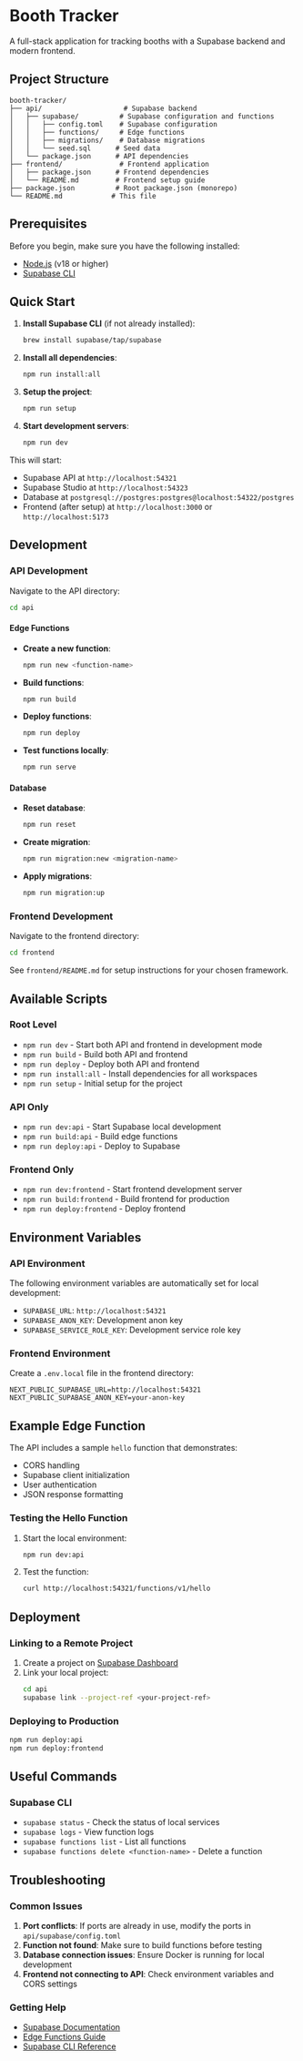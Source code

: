 # Booth Tracker

A full-stack application for tracking booths with a Supabase backend and modern frontend.

## Project Structure

```
booth-tracker/
├── api/                    # Supabase backend
│   ├── supabase/          # Supabase configuration and functions
│   │   ├── config.toml    # Supabase configuration
│   │   ├── functions/     # Edge functions
│   │   ├── migrations/    # Database migrations
│   │   └── seed.sql      # Seed data
│   └── package.json      # API dependencies
├── frontend/              # Frontend application
│   ├── package.json      # Frontend dependencies
│   └── README.md         # Frontend setup guide
├── package.json          # Root package.json (monorepo)
└── README.md            # This file
```

## Prerequisites

Before you begin, make sure you have the following installed:

- [Node.js](https://nodejs.org/) (v18 or higher)
- [Supabase CLI](https://supabase.com/docs/guides/cli)

## Quick Start

1. **Install Supabase CLI** (if not already installed):
   ```bash
   brew install supabase/tap/supabase
   ```

2. **Install all dependencies**:
   ```bash
   npm run install:all
   ```

3. **Setup the project**:
   ```bash
   npm run setup
   ```

4. **Start development servers**:
   ```bash
   npm run dev
   ```

This will start:
- Supabase API at `http://localhost:54321`
- Supabase Studio at `http://localhost:54323`
- Database at `postgresql://postgres:postgres@localhost:54322/postgres`
- Frontend (after setup) at `http://localhost:3000` or `http://localhost:5173`

## Development

### API Development

Navigate to the API directory:
```bash
cd api
```

#### Edge Functions

- **Create a new function**:
  ```bash
  npm run new <function-name>
  ```

- **Build functions**:
  ```bash
  npm run build
  ```

- **Deploy functions**:
  ```bash
  npm run deploy
  ```

- **Test functions locally**:
  ```bash
  npm run serve
  ```

#### Database

- **Reset database**:
  ```bash
  npm run reset
  ```

- **Create migration**:
  ```bash
  npm run migration:new <migration-name>
  ```

- **Apply migrations**:
  ```bash
  npm run migration:up
  ```

### Frontend Development

Navigate to the frontend directory:
```bash
cd frontend
```

See `frontend/README.md` for setup instructions for your chosen framework.

## Available Scripts

### Root Level
- `npm run dev` - Start both API and frontend in development mode
- `npm run build` - Build both API and frontend
- `npm run deploy` - Deploy both API and frontend
- `npm run install:all` - Install dependencies for all workspaces
- `npm run setup` - Initial setup for the project

### API Only
- `npm run dev:api` - Start Supabase local development
- `npm run build:api` - Build edge functions
- `npm run deploy:api` - Deploy to Supabase

### Frontend Only
- `npm run dev:frontend` - Start frontend development server
- `npm run build:frontend` - Build frontend for production
- `npm run deploy:frontend` - Deploy frontend

## Environment Variables

### API Environment
The following environment variables are automatically set for local development:

- `SUPABASE_URL`: `http://localhost:54321`
- `SUPABASE_ANON_KEY`: Development anon key
- `SUPABASE_SERVICE_ROLE_KEY`: Development service role key

### Frontend Environment
Create a `.env.local` file in the frontend directory:

```env
NEXT_PUBLIC_SUPABASE_URL=http://localhost:54321
NEXT_PUBLIC_SUPABASE_ANON_KEY=your-anon-key
```

## Example Edge Function

The API includes a sample `hello` function that demonstrates:

- CORS handling
- Supabase client initialization
- User authentication
- JSON response formatting

### Testing the Hello Function

1. Start the local environment:
   ```bash
   npm run dev:api
   ```

2. Test the function:
   ```bash
   curl http://localhost:54321/functions/v1/hello
   ```

## Deployment

### Linking to a Remote Project

1. Create a project on [Supabase Dashboard](https://supabase.com/dashboard)
2. Link your local project:
   ```bash
   cd api
   supabase link --project-ref <your-project-ref>
   ```

### Deploying to Production

```bash
npm run deploy:api
npm run deploy:frontend
```

## Useful Commands

### Supabase CLI
- `supabase status` - Check the status of local services
- `supabase logs` - View function logs
- `supabase functions list` - List all functions
- `supabase functions delete <function-name>` - Delete a function

## Troubleshooting

### Common Issues

1. **Port conflicts**: If ports are already in use, modify the ports in `api/supabase/config.toml`
2. **Function not found**: Make sure to build functions before testing
3. **Database connection issues**: Ensure Docker is running for local development
4. **Frontend not connecting to API**: Check environment variables and CORS settings

### Getting Help

- [Supabase Documentation](https://supabase.com/docs)
- [Edge Functions Guide](https://supabase.com/docs/guides/functions)
- [Supabase CLI Reference](https://supabase.com/docs/reference/cli) 